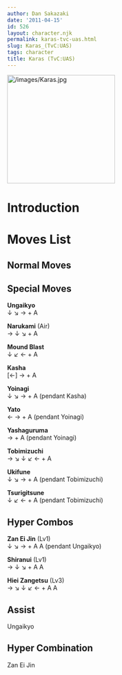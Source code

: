 ```yaml
---
author: Dan Sakazaki
date: '2011-04-15'
id: 526
layout: character.njk
permalink: karas-tvc-uas.html
slug: Karas_(TvC:UAS)
tags: character
title: Karas (TvC:UAS)
---
```


<img src="/images/Karas.jpg" title="/images/Karas.jpg" width="250"
alt="/images/Karas.jpg" />  

# Introduction

# Moves List

## Normal Moves

## Special Moves

**Ungaikyo**  
↓ ↘ → + A

**Narukami** (Air)  
→ ↓ ↘ + A

**Mound Blast**  
↓ ↙ ← + A

**Kasha**  
\[←\] → + A

**Yoinagi**  
↓ ↘ → + A (pendant Kasha)

**Yato**  
← → + A (pendant Yoinagi)

**Yashaguruma**  
→ + A (pendant Yoinagi)

**Tobimizuchi**  
→ ↘ ↓ ↙ ← + A

**Ukifune**  
↓ ↘ → + A (pendant Tobimizuchi)

**Tsurigitsune**  
↓ ↙ ← + A (pendant Tobimizuchi)

## Hyper Combos

**Zan Ei Jin** (Lv1)  
↓ ↘ → + A A (pendant Ungaikyo)

**Shiranui** (Lv1)  
→ ↓ ↘ + A A

**Hiei Zangetsu** (Lv3)  
→ ↘ ↓ ↙ ← + A A

## Assist

Ungaikyo

## Hyper Combination

Zan Ei Jin